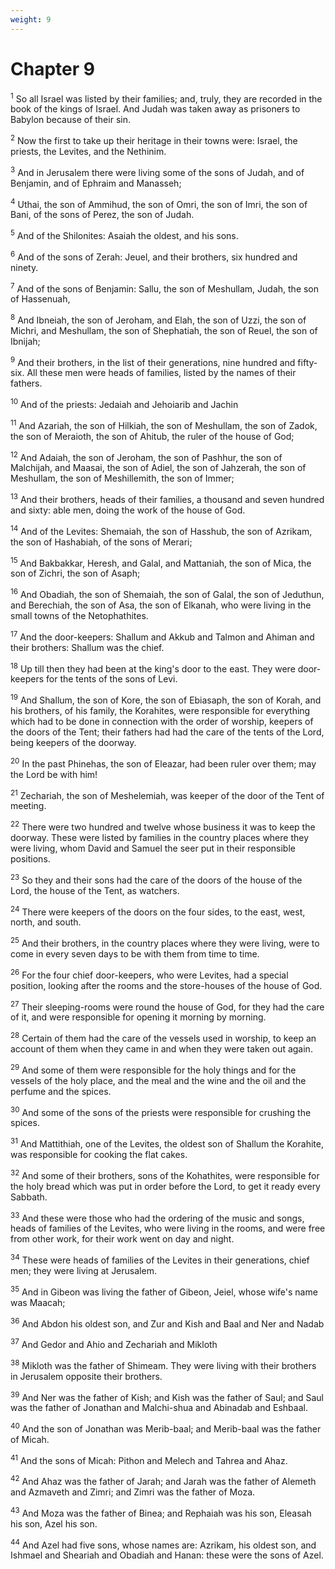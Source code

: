 ```yaml
---
weight: 9
---
```


# Chapter 9

<sup>1</sup> So all Israel was listed by their families; and, truly, they are recorded in the book of the kings of Israel. And Judah was taken away as prisoners to Babylon because of their sin. 

<sup>2</sup> Now the first to take up their heritage in their towns were: Israel, the priests, the Levites, and the Nethinim. 

<sup>3</sup> And in Jerusalem there were living some of the sons of Judah, and of Benjamin, and of Ephraim and Manasseh; 

<sup>4</sup> Uthai, the son of Ammihud, the son of Omri, the son of Imri, the son of Bani, of the sons of Perez, the son of Judah. 

<sup>5</sup> And of the Shilonites: Asaiah the oldest, and his sons. 

<sup>6</sup> And of the sons of Zerah: Jeuel, and their brothers, six hundred and ninety. 

<sup>7</sup> And of the sons of Benjamin: Sallu, the son of Meshullam, Judah, the son of Hassenuah, 

<sup>8</sup> And Ibneiah, the son of Jeroham, and Elah, the son of Uzzi, the son of Michri, and Meshullam, the son of Shephatiah, the son of Reuel, the son of Ibnijah; 

<sup>9</sup> And their brothers, in the list of their generations, nine hundred and fifty-six. All these men were heads of families, listed by the names of their fathers. 

<sup>10</sup> And of the priests: Jedaiah and Jehoiarib and Jachin 

<sup>11</sup> And Azariah, the son of Hilkiah, the son of Meshullam, the son of Zadok, the son of Meraioth, the son of Ahitub, the ruler of the house of God; 

<sup>12</sup> And Adaiah, the son of Jeroham, the son of Pashhur, the son of Malchijah, and Maasai, the son of Adiel, the son of Jahzerah, the son of Meshullam, the son of Meshillemith, the son of Immer; 

<sup>13</sup> And their brothers, heads of their families, a thousand and seven hundred and sixty: able men, doing the work of the house of God. 

<sup>14</sup> And of the Levites: Shemaiah, the son of Hasshub, the son of Azrikam, the son of Hashabiah, of the sons of Merari; 

<sup>15</sup> And Bakbakkar, Heresh, and Galal, and Mattaniah, the son of Mica, the son of Zichri, the son of Asaph; 

<sup>16</sup> And Obadiah, the son of Shemaiah, the son of Galal, the son of Jeduthun, and Berechiah, the son of Asa, the son of Elkanah, who were living in the small towns of the Netophathites. 

<sup>17</sup> And the door-keepers: Shallum and Akkub and Talmon and Ahiman and their brothers: Shallum was the chief. 

<sup>18</sup> Up till then they had been at the king's door to the east. They were door-keepers for the tents of the sons of Levi. 

<sup>19</sup> And Shallum, the son of Kore, the son of Ebiasaph, the son of Korah, and his brothers, of his family, the Korahites, were responsible for everything which had to be done in connection with the order of worship, keepers of the doors of the Tent; their fathers had had the care of the tents of the Lord, being keepers of the doorway. 

<sup>20</sup> In the past Phinehas, the son of Eleazar, had been ruler over them; may the Lord be with him! 

<sup>21</sup> Zechariah, the son of Meshelemiah, was keeper of the door of the Tent of meeting. 

<sup>22</sup> There were two hundred and twelve whose business it was to keep the doorway. These were listed by families in the country places where they were living, whom David and Samuel the seer put in their responsible positions. 

<sup>23</sup> So they and their sons had the care of the doors of the house of the Lord, the house of the Tent, as watchers. 

<sup>24</sup> There were keepers of the doors on the four sides, to the east, west, north, and south. 

<sup>25</sup> And their brothers, in the country places where they were living, were to come in every seven days to be with them from time to time. 

<sup>26</sup> For the four chief door-keepers, who were Levites, had a special position, looking after the rooms and the store-houses of the house of God. 

<sup>27</sup> Their sleeping-rooms were round the house of God, for they had the care of it, and were responsible for opening it morning by morning. 

<sup>28</sup> Certain of them had the care of the vessels used in worship, to keep an account of them when they came in and when they were taken out again. 

<sup>29</sup> And some of them were responsible for the holy things and for the vessels of the holy place, and the meal and the wine and the oil and the perfume and the spices. 

<sup>30</sup> And some of the sons of the priests were responsible for crushing the spices. 

<sup>31</sup> And Mattithiah, one of the Levites, the oldest son of Shallum the Korahite, was responsible for cooking the flat cakes. 

<sup>32</sup> And some of their brothers, sons of the Kohathites, were responsible for the holy bread which was put in order before the Lord, to get it ready every Sabbath. 

<sup>33</sup> And these were those who had the ordering of the music and songs, heads of families of the Levites, who were living in the rooms, and were free from other work, for their work went on day and night. 

<sup>34</sup> These were heads of families of the Levites in their generations, chief men; they were living at Jerusalem. 

<sup>35</sup> And in Gibeon was living the father of Gibeon, Jeiel, whose wife's name was Maacah; 

<sup>36</sup> And Abdon his oldest son, and Zur and Kish and Baal and Ner and Nadab 

<sup>37</sup> And Gedor and Ahio and Zechariah and Mikloth 

<sup>38</sup> Mikloth was the father of Shimeam. They were living with their brothers in Jerusalem opposite their brothers. 

<sup>39</sup> And Ner was the father of Kish; and Kish was the father of Saul; and Saul was the father of Jonathan and Malchi-shua and Abinadab and Eshbaal. 

<sup>40</sup> And the son of Jonathan was Merib-baal; and Merib-baal was the father of Micah. 

<sup>41</sup> And the sons of Micah: Pithon and Melech and Tahrea and Ahaz. 

<sup>42</sup> And Ahaz was the father of Jarah; and Jarah was the father of Alemeth and Azmaveth and Zimri; and Zimri was the father of Moza. 

<sup>43</sup> And Moza was the father of Binea; and Rephaiah was his son, Eleasah his son, Azel his son. 

<sup>44</sup> And Azel had five sons, whose names are: Azrikam, his oldest son, and Ishmael and Sheariah and Obadiah and Hanan: these were the sons of Azel. 


